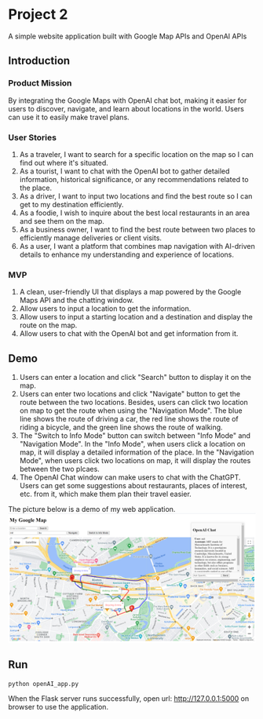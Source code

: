 # Project 2
A simple website application built with Google Map APIs and OpenAI APIs

## Introduction
### Product Mission
By integrating the Google Maps with OpenAI chat bot, making it easier for users to discover, navigate, and learn about locations in the world. Users can use it to easily make travel plans. 

### User Stories
1. As a traveler, I want to search for a specific location on the map so I can find out where it's situated.
2. As a tourist, I want to chat with the OpenAI bot to gather detailed information, historical significance, or any recommendations related to the place.
3. As a driver, I want to input two locations and find the best route so I can get to my destination efficiently.
4. As a foodie, I wish to inquire about the best local restaurants in an area and see them on the map.
5. As a business owner, I want to find the best route between two places to efficiently manage deliveries or client visits.
6. As a user, I want a platform that combines map navigation with AI-driven details to enhance my understanding and experience of locations.

### MVP
1. A clean, user-friendly UI that displays a map powered by the Google Maps API and the chatting window.
2. Allow users to input a location to get the information.
3. Allow users to input a starting location and a destination and display the route on the map.
4. Allow users to chat with the OpenAI bot and get information from it.

## Demo

1. Users can enter a location and click "Search" button to display it on the map.
2. Users can enter two locations and click "Navigate" button to get the route between the two locations. Besides, users can click two location on map to get the route when using the "Navigation Mode". The blue line shows the route of driving a car, the red line shows the route of riding a bicycle, and the green line shows the route of walking.
3. The "Switch to Info Mode" button can switch between "Info Mode" and "Navigation Mode". In the "Info Mode", when users click a location on map, it will display a detailed information of the place. In the "Navigation Mode", when users click two locations on map, it will display the routes between the two plcaes.
4. The OpenAI Chat window can make users to chat with the ChatGPT. Users can get some suggestions about restaurants, places of interest, etc. from it, which make them plan their travel easier.

The picture below is a demo of my web application. 
![Demo](./demo.jpg)

## Run
```
python openAI_app.py
```
When the Flask server runs successfully, open url: http://127.0.0.1:5000 on browser to use the application.
